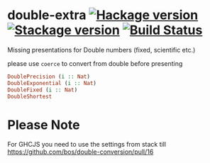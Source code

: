 # double-extra [![Hackage version](https://img.shields.io/hackage/v/double-extra.svg?label=Hackage)](https://hackage.haskell.org/package/double-extra) [![Stackage version](https://www.stackage.org/package/double-extra/badge/lts?label=Stackage)](https://www.stackage.org/package/double-extra) [![Build Status](https://secure.travis-ci.org/haskell/double-extra.svg?branch=master)](http://travis-ci.org/tolysz/double-extra) 
Missing presentations for Double numbers (fixed, scientific etc.)

please use `coerce` to convert from double before presenting

```haskell
DoublePrecision (i :: Nat)
DoubleExponential (i :: Nat)
DoubleFixed (i :: Nat)
DoubleShortest
```

# Please Note

For GHCJS you need to use the settings from stack till https://github.com/bos/double-conversion/pull/16